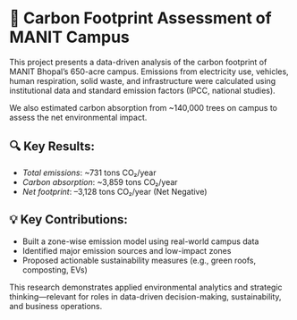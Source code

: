 # 🌱 Carbon Footprint Assessment of MANIT Campus

This project presents a data-driven analysis of the carbon footprint of MANIT Bhopal’s 650-acre campus. Emissions from electricity use, vehicles, human respiration, solid waste, and infrastructure were calculated using institutional data and standard emission factors (IPCC, national studies).

We also estimated carbon absorption from ~140,000 trees on campus to assess the net environmental impact.

## 🔍 Key Results:
- *Total emissions*: ~731 tons CO₂/year  
- *Carbon absorption*: ~3,859 tons CO₂/year  
- *Net footprint*: –3,128 tons CO₂/year (Net Negative)

## 💡 Key Contributions:
- Built a zone-wise emission model using real-world campus data
- Identified major emission sources and low-impact zones
- Proposed actionable sustainability measures (e.g., green roofs, composting, EVs)

This research demonstrates applied environmental analytics and strategic thinking—relevant for roles in data-driven decision-making, sustainability, and business operations.
